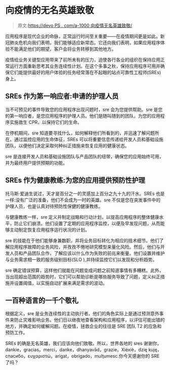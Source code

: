 # 向疫情的无名英雄致敬

> 原文:[https://devo PS . com/a-1000 向疫情无名英雄致敬/](https://devops.com/a-thousand-salutes-to-sres-unsung-heroes-of-the-pandemic/)

应用程序是现代企业的命脉，正常运行时间至关重要——在疫情期间更是如此。新冠肺炎危机向我们表明，我们能够适应新常态。它还向我们表明，如果应用程序体验不能满足他们的期望，客户会将业务转移到其他地方。

疫情给业务关键型应用带来了前所未有的压力，迫使各行各业的组织在保持应用正常运行方面重新思考其业务连续性计划。在这个多事之秋，保持应用程序可用并确保它们能提供最好的用户体验的任务经常落在不起眼的站点可靠性工程师(SREs)身上。

## **SREs 作为第一响应者:申请的护理人员**

当不可预见的事件导致您的应用程序出现问题时，sre 会为您提供帮助。sre 是您的第一响应者，是您应用程序的护理人员。他们是随叫随到的团队，为您的应用程序实施救生 CPR，以保持它们的生命。

在停机期间，sre 知道要寻找什么，如何解释他们所看到的，并迅速了解问题所在。通过监控应用的生命体征，SREs 可以将重要信息传递给开发人员和基础设施团队，以便他们决定采取何种纠正措施来恢复应用的健康状态。

sre 是连接开发人员和基础设施团队与产品团队的纽带，确保您的应用始终可用，并为最终用户提供预期的功能。

## **SREs 作为健康教练:为您的应用提供预防性护理**

托马斯·爱迪生说过，天才是百分之一的灵感加上百分之九十九的汗水。SREs 也是一样:没有广泛的准备，他们不会成为一时的英雄。sre 不仅是您在突发事件中的护理人员，也是认真对待预防性保健的健康教练。

与健康教练一样，sre 定义并制定战略和行动计划，以提高应用程序的整体健康水平，防止它们崩溃。他们设置了定期的应用程序监控，以便及早发现问题，从而能够主动制定恢复应用程序运行状况的计划。

sre 的技能在于他们能够身兼数职，并将业务目标转化为相应的技术细节。他们了解应用程序故障的业务风险，并孜孜不倦地研究模型来量化风险。然后，他们与开发人员和产品团队合作，了解应该以什么作为失败的前兆来衡量。他们设置并维护与业务需求相一致的服务级别目标(SLO ),并持续监控它们以发现和分析趋势。

sre 确定错误预算，这样他们就能在问题变成问题之前知道事情有多糟糕。此外，当出现超出范围的趋势时，它们可以帮助诊断是哪些服务导致了问题，定义纠正措施并设置阈值，以实施自动扩展来满足需求的波动。

## 一百种语言的一千个敬礼

根据定义，sre 是业务连续性的主动执行者。他们的角色实际上是通过预测意外事件来防止灾难影响业务。他们日以继夜地查看架构和应用程序，以评估可能出错的地方，并确定如何缓解问题。在疫情，拯救企业的往往是 SRE 团队 T2 的应急和预防工作。

SREs 的确是无名英雄，我们应该向他们致敬。所以，世界各地的 sres 谢谢你，dankie，gracias，merci，danke，dhanyavād，grazie，Xièxiè，dzię kuję，спасибо，ευχαριστώ，arigat，obrigado，mulţumesc.你今天感谢你的 SRE 了吗？